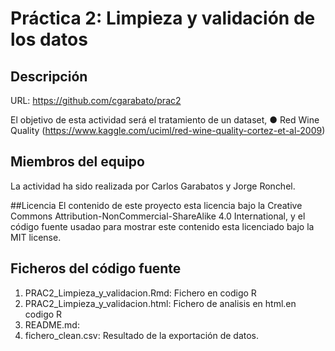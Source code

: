 # Práctica 2: Limpieza y validación de los datos
## Descripción
URL: https://github.com/cgarabato/prac2

El objetivo de esta actividad será el tratamiento de un dataset,
● Red Wine Quality (https://www.kaggle.com/uciml/red-wine-quality-cortez-et-al-2009)

## Miembros del equipo
La actividad ha sido realizada por Carlos Garabatos y Jorge Ronchel.

##Licencia
El contenido de este proyecto esta licencia bajo la Creative Commons Attribution-NonCommercial-ShareAlike 4.0 International, y el código fuente usadao para mostrar este contenido esta licenciado bajo la MIT license.

## Ficheros del código fuente
1. PRAC2_Limpieza_y_validacion.Rmd: Fichero en codigo R
1. PRAC2_Limpieza_y_validacion.html: Fichero de analisis en html.en codigo R
1. README.md: 
1. fichero_clean.csv: Resultado de la exportación de datos.
